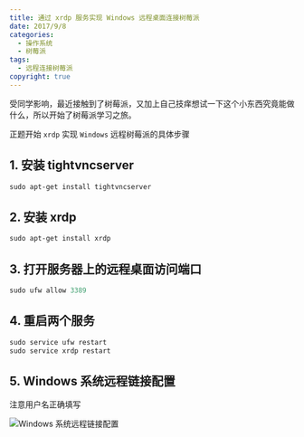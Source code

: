 ```yaml
---
title: 通过 xrdp 服务实现 Windows 远程桌面连接树莓派
date: 2017/9/8
categories:
  - 操作系统
  - 树莓派
tags:
  - 远程连接树莓派
copyright: true
---
```


受同学影响，最近接触到了树莓派，又加上自己技痒想试一下这个小东西究竟能做什么，所以开始了树莓派学习之旅。

正题开始 `xrdp` 实现 `Windows` 远程树莓派的具体步骤

## 1. 安装 tightvncserver

```powershell
sudo apt-get install tightvncserver
```

## 2. 安装 xrdp

```powershell
sudo apt-get install xrdp
```

## 3. 打开服务器上的远程桌面访问端口

```powershell
sudo ufw allow 3389
```

## 4. 重启两个服务

```powershell
sudo service ufw restart
sudo service xrdp restart
```

## 5. Windows 系统远程链接配置

注意用户名正确填写

![Windows 系统远程链接配置][1]

[1]: https://www.blanc.site/img/50.png